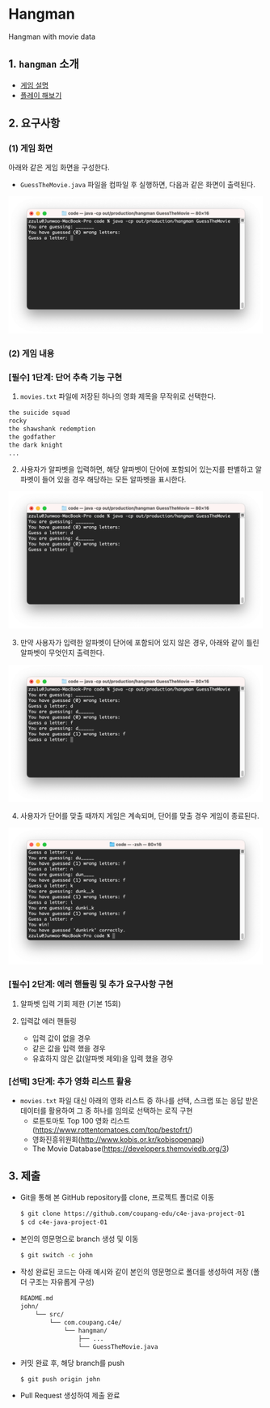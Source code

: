 # Hangman
Hangman with movie data


## 1. `hangman` 소개

- [게임 설명](https://namu.wiki/w/%ED%96%89%EB%A7%A8)
- [플레이 해보기](https://www.gamestolearnenglish.com/hangman/)


## 2. 요구사항

### (1) 게임 화면

아래와 같은 게임 화면을 구성한다.

* `GuessTheMovie.java` 파일을 컴파일 후 실행하면, 다음과 같은 화면이 출력된다.

![01](README/01.png)

### (2) 게임 내용

### [필수] 1단계: 단어 추측 기능 구현 

1. `movies.txt` 파일에 저장된 하나의 영화 제목을 무작위로 선택한다.

```
the suicide squad
rocky
the shawshank redemption
the godfather
the dark knight
...
```

2. 사용자가 알파벳을 입력하면, 해당 알파벳이 단어에 포함되어 있는지를 판별하고 알파벳이 들어 있을 경우 해당하는 모든 알파벳을 표시한다.

![02](README/02.png)

3. 만약 사용자가 입력한 알파벳이 단어에 포함되어 있지 않은 경우, 아래와 같이 틀린 알파벳이 무엇인지 출력한다.

![03](README/03.png)

4. 사용자가 단어를 맞출 때까지 게임은 계속되며, 단어를 맞출 경우 게임이 종료된다.

![04](README/04.png)


### [필수] 2단계: 에러 핸들링 및 추가 요구사항 구현

1. 알파벳 입력 기회 제한 (기본 15회)

2. 입력값 에러 핸들링
    - 입력 값이 없을 경우
    - 같은 값을 입력 했을 경우
    - 유효하지 않은 값(알파벳 제외)을 입력 했을 경우

### [선택] 3단계: 추가 영화 리스트 활용

- `movies.txt` 파일 대신 아래의 영화 리스트 중 하나를 선택, 스크랩 또는 응답 받은 데이터를 활용하여 그 중 하나를 임의로 선택하는 로직 구현
  - 로튼토마토 Top 100 영화 리스트(https://www.rottentomatoes.com/top/bestofrt/)
  - 영화진흥위원회(http://www.kobis.or.kr/kobisopenapi)
  - The Movie Database(https://developers.themoviedb.org/3)


## 3. 제출

- Git을 통해 본 GitHub repository를 clone, 프로젝트 폴더로 이동

    ```bash
    $ git clone https://github.com/coupang-edu/c4e-java-project-01
    $ cd c4e-java-project-01
    ```

- 본인의 영문명으로 branch 생성 및 이동

    ```bash
    $ git switch -c john
    ```

- 작성 완료된 코드는 아래 예시와 같이 본인의 영문명으로 폴더를 생성하여 저장 (폴더 구조는 자유롭게 구성)

    ```
    README.md
    john/
        └── src/
            └── com.coupang.c4e/
                └── hangman/
                    ├── ...
                    └── GuessTheMovie.java
    ```

- 커밋 완료 후, 해당 branch를 push

    ```bash
    $ git push origin john
    ```

- Pull Request 생성하여 제출 완료
